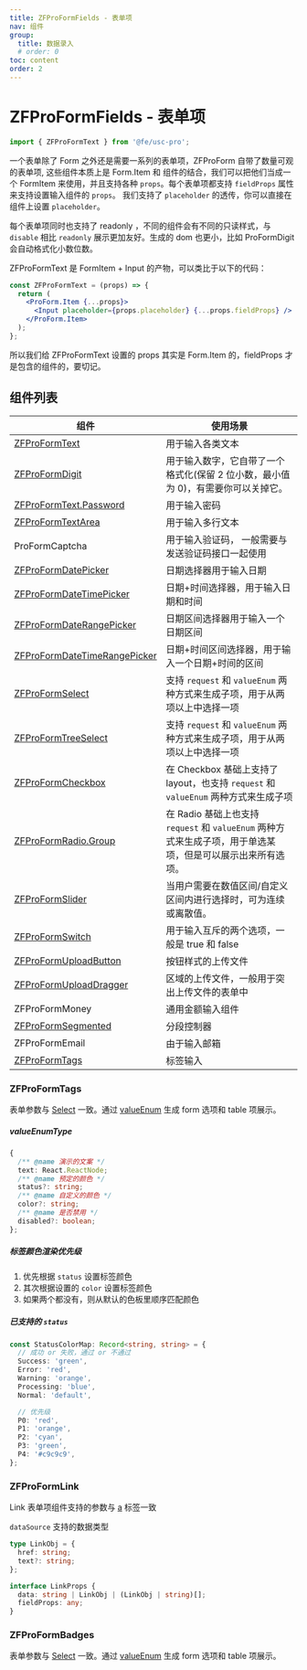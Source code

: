 ```yaml
---
title: ZFProFormFields - 表单项
nav: 组件
group:
  title: 数据录入
  # order: 0
toc: content
order: 2
---
```


# ZFProFormFields - 表单项

```jsx | pure
import { ZFProFormText } from '@fe/usc-pro';
```

一个表单除了 Form 之外还是需要一系列的表单项，ZFProForm 自带了数量可观的表单项, 这些组件本质上是 Form.Item 和 组件的结合，我们可以把他们当成一个 FormItem 来使用，并且支持各种 `props`。每个表单项都支持 `fieldProps` 属性来支持设置输入组件的 `props`。 我们支持了 `placeholder` 的透传，你可以直接在组件上设置 `placeholder`。

每个表单项同时也支持了 readonly ，不同的组件会有不同的只读样式，与 `disable` 相比 `readonly` 展示更加友好。生成的 dom 也更小，比如 ProFormDigit 会自动格式化小数位数。

ZFProFormText 是 FormItem + Input 的产物，可以类比于以下的代码：

```jsx | pure
const ZFProFormText = (props) => {
  return (
    <ProForm.Item {...props}>
      <Input placeholder={props.placeholder} {...props.fieldProps} />
    </ProForm.Item>
  );
};
```

所以我们给 ZFProFormText 设置的 props 其实是 Form.Item 的，fieldProps 才是包含的组件的，要切记。

## 组件列表

| 组件                                                                             | 使用场景                                                                                                    |
| -------------------------------------------------------------------------------- | ----------------------------------------------------------------------------------------------------------- |
| [ZFProFormText](https://ant.design/components/input-cn/#Input.Password)          | 用于输入各类文本                                                                                            |
| [ZFProFormDigit](https://ant.design/components/input-number-cn/)                 | 用于输入数字，它自带了一个格式化(保留 2 位小数，最小值为 0)，有需要你可以关掉它。                           |
| [ZFProFormText.Password](https://ant.design/components/input-cn/#Input.Password) | 用于输入密码                                                                                                |
| [ZFProFormTextArea](https://ant.design/components/input-cn/#Input.Password)      | 用于输入多行文本                                                                                            |
| ProFormCaptcha                                                                   | 用于输入验证码， 一般需要与发送验证码接口一起使用                                                           |
| [ZFProFormDatePicker](https://ant.design/components/date-picker-cn/)             | 日期选择器用于输入日期                                                                                      |
| [ZFProFormDateTimePicker](https://ant.design/components/date-picker-cn/)         | 日期+时间选择器，用于输入日期和时间                                                                         |
| [ZFProFormDateRangePicker](https://ant.design/components/date-picker-cn/)        | 日期区间选择器用于输入一个日期区间                                                                          |
| [ZFProFormDateTimeRangePicker](https://ant.design/components/date-picker-cn/)    | 日期+时间区间选择器，用于输入一个日期+时间的区间                                                            |
| [ZFProFormSelect](https://ant.design/components/select-cn/)                      | 支持 `request` 和 `valueEnum` 两种方式来生成子项，用于从两项以上中选择一项                                  |
| [ZFProFormTreeSelect](https://ant.design/components/tree-select-cn/)             | 支持 `request` 和 `valueEnum` 两种方式来生成子项，用于从两项以上中选择一项                                  |
| [ZFProFormCheckbox](https://ant.design/components/checkbox-cn/)                  | 在 Checkbox 基础上支持了 layout，也支持 `request` 和 `valueEnum` 两种方式来生成子项                         |
| [ZFProFormRadio.Group](https://ant.design/components/radio-cn/)                  | 在 Radio 基础上也支持 `request` 和 `valueEnum` 两种方式来生成子项，用于单选某项，但是可以展示出来所有选项。 |
| [ZFProFormSlider](https://ant.design/components/slider-cn/)                      | 当用户需要在数值区间/自定义区间内进行选择时，可为连续或离散值。                                             |
| [ZFProFormSwitch](https://ant.design/components/switch-cn/)                      | 用于输入互斥的两个选项，一般是 true 和 false                                                                |
| [ZFProFormUploadButton](https://ant.design/components/upload-cn/)                | 按钮样式的上传文件                                                                                          |
| [ZFProFormUploadDragger](https://ant.design/components/upload-cn/)               | 区域的上传文件，一般用于突出上传文件的表单中                                                                |
| ZFProFormMoney                                                                   | 通用金额输入组件                                                                                            |
| [ZFProFormSegmented](https://ant.design/components/segmented-cn/)                | 分段控制器                                                                                                  |
| ZFProFormEmail                                                                   | 由于输入邮箱                                                                                                |
| [ZFProFormTags](https://ant.design/components/select-cn/)                        | 标签输入                                                                                                    |

### ZFProFormTags

表单参数与 [Select](https://ant.design/components/select-cn/) 一致。通过 [valueEnum](http://usc-pro.in.zhihu.com/components/value-type#typescript-%E5%AE%9A%E4%B9%89-1) 生成 form 选项和 table 项展示。

<code src="./demos/tags/TagsTable.tsx"></code>

##### valueEnumType

```ts
{
  /** @name 演示的文案 */
  text: React.ReactNode;
  /** @name 预定的颜色 */
  status?: string;
  /** @name 自定义的颜色 */
  color?: string;
  /** @name 是否禁用 */
  disabled?: boolean;
};
```

##### 标签颜色渲染优先级

1. 优先根据 `status` 设置标签颜色
2. 其次根据设置的 `color` 设置标签颜色
3. 如果两个都没有，则从默认的色板里顺序匹配颜色

##### 已支持的 `status`

```ts
const StatusColorMap: Record<string, string> = {
  // 成功 or 失败，通过 or 不通过
  Success: 'green',
  Error: 'red',
  Warning: 'orange',
  Processing: 'blue',
  Normal: 'default',

  // 优先级
  P0: 'red',
  P1: 'orange',
  P2: 'cyan',
  P3: 'green',
  P4: '#c9c9c9',
};
```

### ZFProFormLink

Link 表单项组件支持的参数与 [a](https://www.runoob.com/tags/tag-a.html) 标签一致

`dataSource` 支持的数据类型

```ts
type LinkObj = {
  href: string;
  text?: string;
};

interface LinkProps {
  data: string | LinkObj | (LinkObj | string)[];
  fieldProps: any;
}
```

<code src='./demos/link/LinkDescription.tsx'></code>

### ZFProFormBadges

表单参数与 [Select](https://ant.design/components/select-cn/) 一致。通过 [valueEnum](http://usc-pro.in.zhihu.com/components/value-type#typescript-%E5%AE%9A%E4%B9%89-1) 生成 form 选项和 table 项展示。

<code src='./demos/badges/BadgesTable.tsx'></code>
